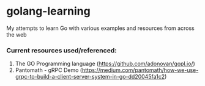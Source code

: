 # golang-learning
My attempts to learn Go with various examples and resources from across the web

### Current resources used/referenced:

1. The GO Programming language (https://github.com/adonovan/gopl.io/)
2. Pantomath - gRPC Demo (https://medium.com/pantomath/how-we-use-grpc-to-build-a-client-server-system-in-go-dd20045fa1c2)